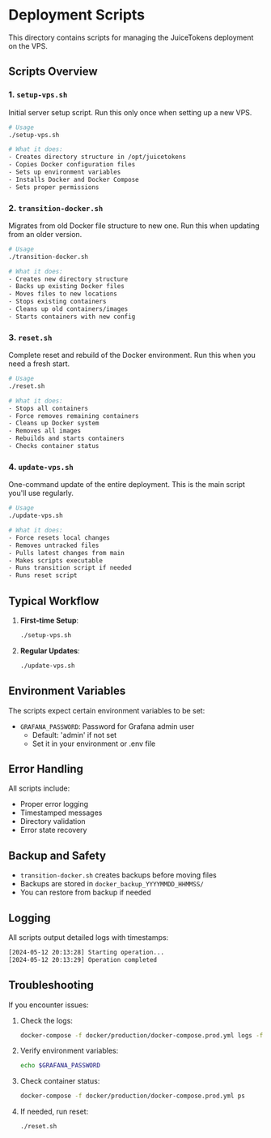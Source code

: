 # Deployment Scripts

This directory contains scripts for managing the JuiceTokens deployment on the VPS.

## Scripts Overview

### 1. `setup-vps.sh`
Initial server setup script. Run this only once when setting up a new VPS.

```bash
# Usage
./setup-vps.sh

# What it does:
- Creates directory structure in /opt/juicetokens
- Copies Docker configuration files
- Sets up environment variables
- Installs Docker and Docker Compose
- Sets proper permissions
```

### 2. `transition-docker.sh`
Migrates from old Docker file structure to new one. Run this when updating from an older version.

```bash
# Usage
./transition-docker.sh

# What it does:
- Creates new directory structure
- Backs up existing Docker files
- Moves files to new locations
- Stops existing containers
- Cleans up old containers/images
- Starts containers with new config
```

### 3. `reset.sh`
Complete reset and rebuild of the Docker environment. Run this when you need a fresh start.

```bash
# Usage
./reset.sh

# What it does:
- Stops all containers
- Force removes remaining containers
- Cleans up Docker system
- Removes all images
- Rebuilds and starts containers
- Checks container status
```

### 4. `update-vps.sh`
One-command update of the entire deployment. This is the main script you'll use regularly.

```bash
# Usage
./update-vps.sh

# What it does:
- Force resets local changes
- Removes untracked files
- Pulls latest changes from main
- Makes scripts executable
- Runs transition script if needed
- Runs reset script
```

## Typical Workflow

1. **First-time Setup**:
   ```bash
   ./setup-vps.sh
   ```

2. **Regular Updates**:
   ```bash
   ./update-vps.sh
   ```

## Environment Variables

The scripts expect certain environment variables to be set:

- `GRAFANA_PASSWORD`: Password for Grafana admin user
  - Default: 'admin' if not set
  - Set it in your environment or .env file

## Error Handling

All scripts include:
- Proper error logging
- Timestamped messages
- Directory validation
- Error state recovery

## Backup and Safety

- `transition-docker.sh` creates backups before moving files
- Backups are stored in `docker_backup_YYYYMMDD_HHMMSS/`
- You can restore from backup if needed

## Logging

All scripts output detailed logs with timestamps:
```bash
[2024-05-12 20:13:28] Starting operation...
[2024-05-12 20:13:29] Operation completed
```

## Troubleshooting

If you encounter issues:

1. Check the logs:
   ```bash
   docker-compose -f docker/production/docker-compose.prod.yml logs -f
   ```

2. Verify environment variables:
   ```bash
   echo $GRAFANA_PASSWORD
   ```

3. Check container status:
   ```bash
   docker-compose -f docker/production/docker-compose.prod.yml ps
   ```

4. If needed, run reset:
   ```bash
   ./reset.sh
   ``` 